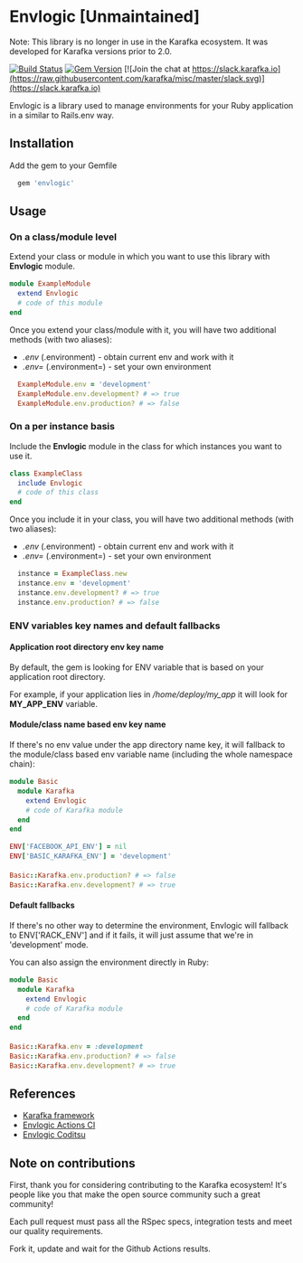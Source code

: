 # Envlogic [Unmaintained]

Note: This library is no longer in use in the Karafka ecosystem. It was developed for Karafka versions prior to 2.0.

[![Build Status](https://github.com/karafka/envlogic/workflows/ci/badge.svg)](https://github.com/karafka/envlogic/actions?query=workflow%3Aci)
[![Gem Version](https://badge.fury.io/rb/envlogic.svg)](http://badge.fury.io/rb/envlogic)
[![Join the chat at https://slack.karafka.io](https://raw.githubusercontent.com/karafka/misc/master/slack.svg)](https://slack.karafka.io)

Envlogic is a library used to manage environments for your Ruby application in a similar to Rails.env way.

## Installation

Add the gem to your Gemfile
```ruby
  gem 'envlogic'
```

## Usage

### On a class/module level

Extend your class or module in which you want to use this library with **Envlogic** module.

```ruby
module ExampleModule
  extend Envlogic
  # code of this module
end
```

Once you extend your class/module with it, you will have two additional methods (with two aliases):

 - *.env* (.environment) - obtain current env and work with it
 - *.env=* (.environment=) - set your own environment

```ruby
  ExampleModule.env = 'development'
  ExampleModule.env.development? # => true
  ExampleModule.env.production? # => false
```

### On a per instance basis

Include the **Envlogic** module in the class for which instances you want to use it.

```ruby
class ExampleClass
  include Envlogic
  # code of this class
end
```

Once you include it in your class, you will have two additional methods (with two aliases):

 - *.env* (.environment) - obtain current env and work with it
 - *.env=* (.environment=) - set your own environment

```ruby
  instance = ExampleClass.new
  instance.env = 'development'
  instance.env.development? # => true
  instance.env.production? # => false
```

### ENV variables key names and default fallbacks

#### Application root directory env key name

By default, the gem is looking for ENV variable that is based on your application root directory.

For example, if your application lies in */home/deploy/my_app* it will look for **MY_APP_ENV** variable.

#### Module/class name based env key name

If there's no env value under the app directory name key, it will fallback to the module/class based env variable name (including the whole namespace chain):

```ruby
module Basic
  module Karafka
    extend Envlogic
    # code of Karafka module
  end
end
```

```ruby
ENV['FACEBOOK_API_ENV'] = nil
ENV['BASIC_KARAFKA_ENV'] = 'development'

Basic::Karafka.env.production? # => false
Basic::Karafka.env.development? # => true
```

#### Default fallbacks

If there's no other way to determine the environment, Envlogic will fallback to ENV['RACK_ENV'] and if it fails, it will just assume that we're in 'development' mode.

You can also assign the environment directly in Ruby:

```ruby
module Basic
  module Karafka
    extend Envlogic
    # code of Karafka module
  end
end

Basic::Karafka.env = :development
Basic::Karafka.env.production? # => false
Basic::Karafka.env.development? # => true
```

## References

* [Karafka framework](https://github.com/karafka/karafka)
* [Envlogic Actions CI](https://github.com/karafka/envlogic/actions?query=workflow%3Aci)
* [Envlogic Coditsu](https://app.coditsu.io/karafka/repositories/envlogic)

## Note on contributions

First, thank you for considering contributing to the Karafka ecosystem! It's people like you that make the open source community such a great community!

Each pull request must pass all the RSpec specs, integration tests and meet our quality requirements.

Fork it, update and wait for the Github Actions results.
